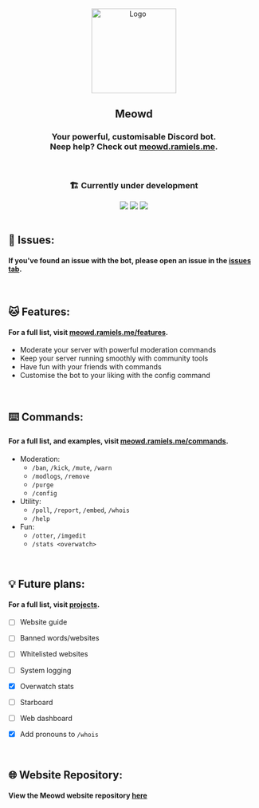</br>
<p align="center"><a href="https://meowd.ramiels.me/" target="_blank" rel="noreferrer noopener"><img width="170" alt="Logo" src="https://media.discordapp.net/attachments/669394205705240606/1095216676154392677/lgoo1.png"></a></p>
<h2 align="center"> Meowd</h2>
<h3 align="center">Your powerful, customisable Discord bot. <br> 
Neep help? Check out <a href="https://meowd.ramiels.me/">meowd.ramiels.me</a>.</h3>

</br>

<h3 align="center"> 🏗️ Currently under development </h3>
<div align="center">
   <img src="https://github.com/wiki-Bird/meowd/actions/workflows/codeql.yml/badge.svg">
   <img src="https://github.com/wiki-Bird/meowd/actions/workflows/node.js.yml/badge.svg">
   <img src="https://github.com/wiki-Bird/meowd/actions/workflows/eslint.yml/badge.svg">
</div>


</br>

## 🤕 Issues:

#### If you've found an issue with the bot, please open an issue in the [issues tab](https://github.com/wiki-Bird/meowd/issues). 

</br>

## 🐱 Features:

#### For a full list, visit [meowd.ramiels.me/features](https://meowd.ramiels.me/features).

- Moderate your server with powerful moderation commands
- Keep your server running smoothly with community tools
- Have fun with your friends with commands
- Customise the bot to your liking with the config command


</br>

## ⌨️ Commands:

#### For a full list, and examples, visit [meowd.ramiels.me/commands](https://meowd.ramiels.me/commands).

- Moderation:
   - `/ban`, `/kick`, `/mute`, `/warn`
   - `/modlogs`, `/remove`
   - `/purge`
   - `/config`
- Utility:
   - `/poll`, `/report`, `/embed`, `/whois`
   - `/help`
- Fun:
   - `/otter`, `/imgedit`
   - `/stats <overwatch>`


</br>

## 💡 Future plans:

#### For a full list, visit [projects](https://github.com/users/wiki-Bird/projects/4).

- [ ] Website guide
- [ ] Banned words/websites
- [ ] Whitelisted websites
- [ ] System logging
- [x] Overwatch stats
- [ ] Starboard
- [ ] Web dashboard
- [x] Add pronouns to `/whois`


</br>

## 🌐 Website Repository:

#### View the Meowd website repository [here](https://github.com/wiki-Bird/meowd-site)
